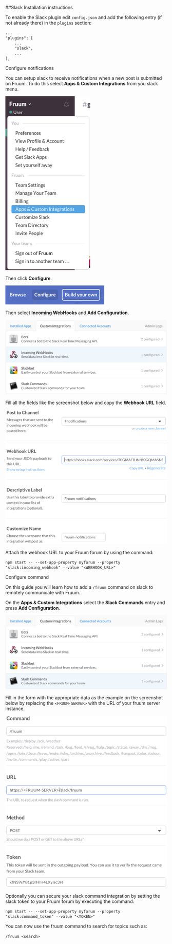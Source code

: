 
##Slack
Installation instructions

To enable the Slack plugin edit ```config.json``` and add the following entry (if not already there) in the ```plugins``` section:

```
...
"plugins": [
    ...
    "slack",
    ...
],
```

Configure notifications

You can setup slack to receive notifications when a new post is submitted on Fruum. To do this select **Apps & Custom Integrations** from you slack menu.

![](index.png)

Then click **Configure**.

![](index2.png)

Then select **Incoming WebHooks** and **Add Configuration**.

![](index3.png)

Fill all the fields like the screenshot below and copy the **Webhook URL** field.

![](index4.png)

Attach the webhook URL to your Fruum forum by using the command:

```
npm start -- --set-app-property myforum --property "slack:incoming_webhook" --value "<WEBHOOK_URL>"
```

Configure command

On this guide you will learn how to add a ```/fruum``` command on slack to remotely communicate with Fruum.

On the **Apps & Custom Integrations** select the **Slack Commands** entry and press **Add Configuration**.

![](index5.png)

Fill in the form with the appropriate data as the example on the screenshot below by replacing the ```<FRUUM-SERVER>``` with the URL of your fruum server instance.

![](index6.png)

Optionally you can secure your slack command integration by setting the slack token to your Fruum forum by executing the command:

```
npm start -- --set-app-property myforum --property "slack:command_token" --value "<TOKEN>"
```

You can now use the fruum command to search for topics such as:

```/fruum <search>```
